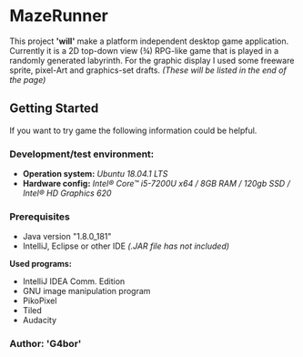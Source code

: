 # MazeRunner
This project **'will'** make a platform independent desktop game application. Currently it is a 2D top-down view (¾) RPG-like game that is played in a randomly generated labyrinth.
For the graphic display I used some freeware sprite, pixel-Art and graphics-set drafts.
*(These will be listed in the end of the page)*
## Getting Started ##
If you want to try game the following information could be helpful.
### Development/test environment: ###
- **Operation system:** *Ubuntu 18.04.1 LTS*
- **Hardware config:** *Intel® Core™ i5-7200U x64 / 8GB RAM / 120gb SSD / Intel® HD Graphics 620*
### Prerequisites
- Java version "1.8.0_181"
- IntelliJ, Eclipse or other IDE *(.JAR file has not included)*




 **Used programs:**
  - IntelliJ IDEA Comm. Edition
  - GNU image manipulation program
  - PikoPixel
  - Tiled
  - Audacity
### Author:  'G4bor'
<!--stackedit_data:
eyJoaXN0b3J5IjpbLTg5MTQzNjg0NiwyMDU4Mjk0OTE2LDM2ND
c0MDMyOCwxMDgyNDAyMjkyLC0xOTk4OTI5MzI1LDEwNzkwMDg3
NjFdfQ==
-->